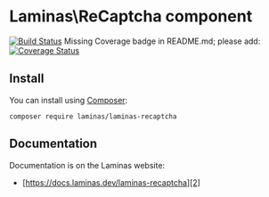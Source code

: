 # Laminas\ReCaptcha component

[![Build Status](https://travis-ci.org/laminas/laminas-recaptcha.svg?branch=master)](https://travis-ci.org/laminas/laminas-recaptcha)
Missing Coverage badge in README.md; please add:
[![Coverage Status](https://coveralls.io/repos/github/laminas/laminas-recaptcha/badge.svg?branch=master)](https://coveralls.io/github/laminas/laminas-recaptcha?branch=master)

## Install

You can install using [Composer][1]:

```
composer require laminas/laminas-recaptcha
```

## Documentation

Documentation is on the Laminas website:

- [https://docs.laminas.dev/laminas-recaptcha][2]


[1]: https://getcomposer.org/download/
[2]: https://docs.laminas.dev/laminas-recaptcha

